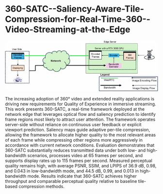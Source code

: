 # 360-SATC--Saliency-Aware-Tile-Compression-for-Real-Time-360--Video-Streaming-at-the-Edge

<img src="https://github.com/publioelon/360-SATC/blob/main/proposed_v3.svg">

The increasing adoption of 360° video and extended reality applications is driving new requirements for Quality of Experience in immersive streaming. This work presents 360-SATC, a real-time framework deployed at the network edge that leverages optical flow and saliency prediction to identify frame regions most likely to attract user attention. The framework operates server-side without reliance on continuous user feedback or explicit viewport prediction. Saliency maps guide adaptive per-tile compression, allowing the framework to allocate higher quality to the most relevant areas of each frame while compressing other regions more aggressively in accordance with current network conditions. Evaluation demonstrates that 360-SATC substantially reduces transmitted data under both low- and high-bandwidth scenarios, processes video at 65 frames per second, and supports display rates up to 115 frames per second. Measured perceptual quality remains high, with average PSNR, SSIM, and LPIPS of 36.9 dB, 0.98, and 0.043 in low-bandwidth mode, and 44.5 dB, 0.99, and 0.013 in high-bandwidth mode. Results indicate that 360-SATC achieves higher throughput and comparable perceptual quality relative to baseline tile-based compression methods.




